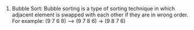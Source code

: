 1.	Bubble Sort: Bubble sorting is a type of sorting technique in which adjacent element is swapped with each other if they are in wrong order.
For example: (9 7 6 8) –> (9 7 8 6) -> (9 8 7 6)
